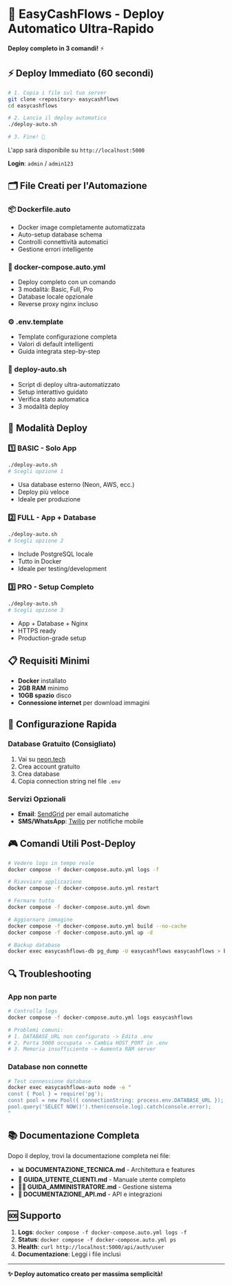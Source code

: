 # 🚀 EasyCashFlows - Deploy Automatico Ultra-Rapido

**Deploy completo in 3 comandi!** ⚡

## ⚡ Deploy Immediato (60 secondi)

```bash
# 1. Copia i file sul tuo server
git clone <repository> easycashflows
cd easycashflows

# 2. Lancia il deploy automatico
./deploy-auto.sh

# 3. Fine! 🎉
```

L'app sarà disponibile su `http://localhost:5000`

**Login**: `admin` / `admin123`

## 🗂️ File Creati per l'Automazione

### **📦 Dockerfile.auto**
- Docker image completamente automatizzata
- Auto-setup database schema
- Controlli connettività automatici
- Gestione errori intelligente

### **🐳 docker-compose.auto.yml**  
- Deploy completo con un comando
- 3 modalità: Basic, Full, Pro
- Database locale opzionale
- Reverse proxy nginx incluso

### **⚙️ .env.template**
- Template configurazione completa
- Valori di default intelligenti
- Guida integrata step-by-step

### **🚀 deploy-auto.sh**
- Script di deploy ultra-automatizzato
- Setup interattivo guidato
- Verifica stato automatica
- 3 modalità deploy

## 🎯 Modalità Deploy

### **1️⃣ BASIC - Solo App**
```bash
./deploy-auto.sh
# Scegli opzione 1
```
- Usa database esterno (Neon, AWS, ecc.)
- Deploy più veloce
- Ideale per produzione

### **2️⃣ FULL - App + Database**
```bash
./deploy-auto.sh  
# Scegli opzione 2
```
- Include PostgreSQL locale
- Tutto in Docker
- Ideale per testing/development

### **3️⃣ PRO - Setup Completo**
```bash
./deploy-auto.sh
# Scegli opzione 3
```
- App + Database + Nginx
- HTTPS ready
- Production-grade setup

## 📋 Requisiti Minimi

- **Docker** installato
- **2GB RAM** minimo
- **10GB spazio** disco
- **Connessione internet** per download immagini

## 🔧 Configurazione Rapida

### **Database Gratuito (Consigliato)**
1. Vai su [neon.tech](https://neon.tech)
2. Crea account gratuito
3. Crea database
4. Copia connection string nel file `.env`

### **Servizi Opzionali**
- **Email**: [SendGrid](https://sendgrid.com) per email automatiche
- **SMS/WhatsApp**: [Twilio](https://twilio.com) per notifiche mobile

## 🎮 Comandi Utili Post-Deploy

```bash
# Vedere logs in tempo reale
docker compose -f docker-compose.auto.yml logs -f

# Riavviare applicazione
docker compose -f docker-compose.auto.yml restart

# Fermare tutto
docker compose -f docker-compose.auto.yml down

# Aggiornare immagine
docker compose -f docker-compose.auto.yml build --no-cache
docker compose -f docker-compose.auto.yml up -d

# Backup database
docker exec easycashflows-db pg_dump -U easycashflows easycashflows > backup.sql
```

## 🔍 Troubleshooting

### **App non parte**
```bash
# Controlla logs
docker compose -f docker-compose.auto.yml logs easycashflows

# Problemi comuni:
# 1. DATABASE_URL non configurato -> Edita .env
# 2. Porta 5000 occupata -> Cambia HOST_PORT in .env  
# 3. Memoria insufficiente -> Aumenta RAM server
```

### **Database non connette**
```bash
# Test connessione database
docker exec easycashflows-auto node -e "
const { Pool } = require('pg');
const pool = new Pool({ connectionString: process.env.DATABASE_URL });
pool.query('SELECT NOW()').then(console.log).catch(console.error);
"
```

## 📚 Documentazione Completa

Dopo il deploy, trovi la documentazione completa nei file:

- **📊 DOCUMENTAZIONE_TECNICA.md** - Architettura e features
- **👥 GUIDA_UTENTE_CLIENTI.md** - Manuale utente completo  
- **👨‍💼 GUIDA_AMMINISTRATORE.md** - Gestione sistema
- **🔌 DOCUMENTAZIONE_API.md** - API e integrazioni

## 🆘 Supporto

1. **Logs**: `docker compose -f docker-compose.auto.yml logs -f`
2. **Status**: `docker compose -f docker-compose.auto.yml ps`
3. **Health**: `curl http://localhost:5000/api/auth/user`
4. **Documentazione**: Leggi i file inclusi

---

**✨ Deploy automatico creato per massima semplicità!**